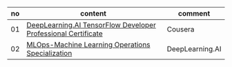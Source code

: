 |no|content|comment|
|---|---|---|
|01|[DeepLearning.AI TensorFlow Developer Professional Certificate](https://www.coursera.org/professional-certificates/tensorflow-in-practice)|Cousera|
|02|[MLOps-Machine Learning Operations Specialization](https://www.coursera.org/specializations/mlops-machine-learning-duke)|DeepLearning.AI|
